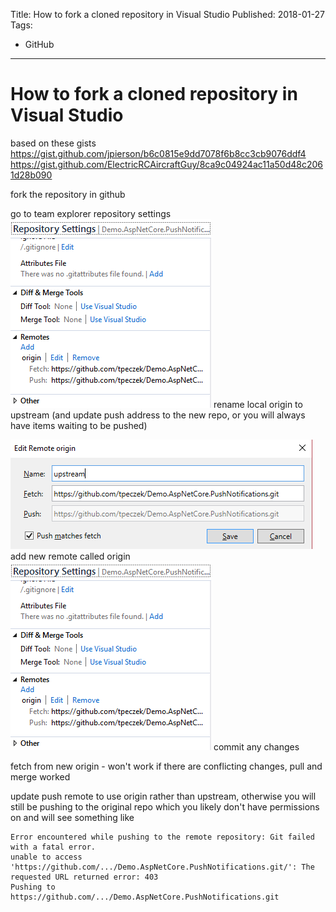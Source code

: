 Title: How to fork a cloned repository in Visual Studio
Published: 2018-01-27
Tags: 
  - GitHub
---

# How to fork a cloned repository in Visual Studio
based on these gists
https://gist.github.com/jpierson/b6c0815e9dd7078f6b8cc3cb9076ddf4
https://gist.github.com/ElectricRCAircraftGuy/8ca9c04924ac11a50d48c2061d28b090

fork the repository in github

go to team explorer repository settings
![Repository Settings](../assets/Images/GitHub%20fork%20Repository%20Settings.png)
rename local origin to upstream (and update push address to the new repo, or you will always have items waiting to be pushed)

![Rename remote to upstream](../assets/Images/GitHub%20fork%20Repository%20Rename%20to%20Upstream.png)
add new remote called origin
![Repository Settings](../assets/Images/GitHub%20fork%20Repository%20Settings.png)
commit any changes

fetch from new origin - won't work if there are conflicting changes, pull and merge worked

update push remote to use origin rather than upstream, otherwise you will still be pushing to the original repo which you likely don't have permissions on and will see something like
```
Error encountered while pushing to the remote repository: Git failed with a fatal error.
unable to access 'https://github.com/.../Demo.AspNetCore.PushNotifications.git/': The requested URL returned error: 403
Pushing to https://github.com/.../Demo.AspNetCore.PushNotifications.git
```